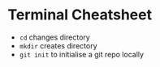 # Terminal Cheatsheet

- `cd` changes directory
- `mkdir` creates directory
- `git init` to initialise a git repo locally
